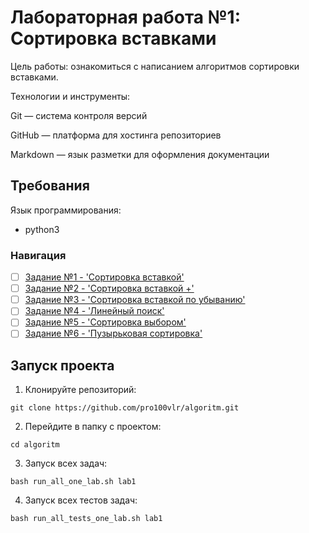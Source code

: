 # Лабораторная работа №1: Сортировка вставками  

Цель работы: ознакомиться с написанием алгоритмов сортировки вставками.   

Технологии и инструменты:

Git — система контроля версий

GitHub — платформа для хостинга репозиториев

Markdown — язык разметки для оформления документации

## Требования      

Язык программирования:  
- python3  

### Навигация

- [ ] [Задание №1 - 'Сортировка вставкой'](Task1/src/Task1.py)
- [ ] [Задание №2 - 'Сортировка вставкой +'](Task2/src/Task2.py)
- [ ] [Задание №3 - 'Сортировка вставкой по убыванию'](Task3/src/Task3.py)
- [ ] [Задание №4 - 'Линейный поиск'](Task4/src/Task4.py)
- [ ] [Задание №5 - 'Сортировка выбором'](Task5/src/Task5.py)
- [ ] [Задание №6 - 'Пузырьковая сортировка'](Task6/src/Task6.py)

## Запуск проекта 

1. Клонируйте репозиторий:
  
`git clone https://github.com/pro100vlr/algoritm.git`  

2. Перейдите в папку с проектом:

`cd algoritm`

3. Запуск всех задач:
   
`bash run_all_one_lab.sh lab1`

4. Запуск всех тестов задач:
   
`bash run_all_tests_one_lab.sh lab1` 

   
